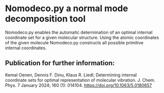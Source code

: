 # Nomodeco.py a normal mode decomposition tool


Nomodeco.py enables the automatic determination of an optimal internal coordinate set for a given molecular structure. Using the atomic coordinates of the given molecule Nomodeco.py constructs all possible primitive internal coordinates.

## Publication for further information:
Kemal Oenen, Dennis F. Dinu, Klaus R. Liedl; Determining internal coordinate sets for optimal representation of molecular vibration. J. Chem. Phys. 7 January 2024; 160 (1): 014104. https://doi.org/10.1063/5.0180657

